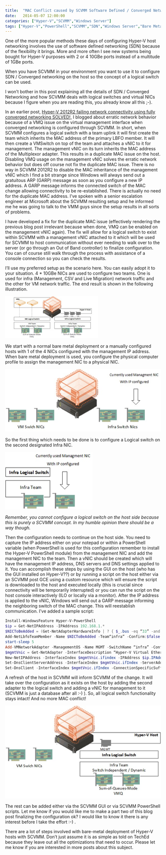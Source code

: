 ```yaml
---
title:  "MAC Conflict caused by SCVMM Software Defined / Converged Networking SOLVED!"
date:   2014-05-07 12:00:00
categories: ["Hyper-V","SCVMM","Windows Server"]
tags: ["Hyper-V","PowerShell","SCVMM","SDN","Windows Server","Bare Metal Deployment"]
---
```

One of the more popular methods these days of configuring Hyper-V host networking involves the use of software defined networking (SDN) because of the flexibility it brings. More and more often I see new systems being bought for Hyper-V purposes with 2 or 4 10GBe ports instead of a multitude of 1GBe ports.

When you have SCVMM in your environment you want to use it to configure SDN / Converged networking on the host so the concept of a logical switch can be used.

I won’t bother in this post explaining all the details of SDN / Converged Networking and how SCVMM deals with logical switches and virtual NICs because I figure when you are reading this, you already know all this ;-).

In an earlier post, <a href="http://bgelens.nl/hyper-v-2012r2-failing-network-connectivity-using-fully-converged-networking-solved/">Hyper-V 2012R2 failing network connectivity using fully converged networking SOLVED!,</a> I blogged about erratic network behavior because of a VMQ issue on the virtual management interface when converged networking is configured through SCVMM. In short, when SCVMM configures a logical switch with a team uplink it will first create the team which inherits the MAC address of the primary LBFO member. It will then create a VMSwitch on top of the team and attaches a vNIC to it for management. The management vNIC on its turn inherits the MAC address of the Multiplexor adapter. This results in a duplicate MAC issue on the host. Disabling VMQ usage on the management vNIC solves the erratic network behavior but does off course not fix the duplicate MAC issue. There is no way in SCVMM 2012R2 to disable the MAC inheritance of the management vNIC which I find a bit strange since Windows will always send out a gratuitous ARP (GARP) message as soon as you configure a new IP address. A GARP message informs the connected switch of the MAC change allowing connectivity to be re-established. There is actually no need for the duplicate MAC address. I’ve spoken with a senior escalation engineer at Microsoft about the SCVMM resulting setup and he informed me he was going to talk to the VMM guys since the setup results in all sorts of problems.

I have developed a fix for the duplicate MAC issue (effectively rendering the previous blog post irrelevant because when done, VMQ can be enabled on the management vNIC again). The fix will allow for a logical switch to exist within SCVMM with a management vNIC attached to it which will be used for SCVMM to host communication without ever needing to walk over to the server (or go through an Out of Band controller) to finalize configuration. You can of course still walk through the process with assistance of a console connection so you can check the results.

I’ll use my preferred setup as the scenario here. You can easily adopt it to your situation. 4 * 10GBe NICs are used to configure two teams. One is used for infra (Management, CSV and Live Migration) network traffic and the other for VM network traffic. The end result is shown in the following illustration.

![](/images/2014-05/final.jpg)

We start with a normal bare metal deployment or a manually configured hosts with 1 of the 4 NICs configured with the management IP address. When bare metal deployment is used, you configure the physical computer profile to assign the management NIC to a physical NIC.

![](/images/2014-05/start.jpg)

So the first thing which needs to be done is to configure a Logical switch on the second designated Infra NIC.

![](/images/2014-05/switchonothernic.jpg)

<em>Remember, you cannot configure a logical switch on the host side because this is purely a SCVMM concept. In my humble opinion there should be a way though.</em>

Then the configuration needs to continue on the host side. You need to capture the IP address either on your notepad or within a PowerShell variable (when PowerShell is used for this configuration remember to install the Hyper-V PowerShell module) from the management NIC and add the management NIC to the team. Then a vNIC should be created which will have the management IP address, DNS servers and DNS settings applied to it. You can accomplish these steps by using the GUI on the host (who has the GUI installed on Hyper-V??) or by running a script on the host either via an SCVMM post GCE using a custom resource which will ensure the script is downloaded to the host and executed locally (this is crucial since connectivity will be temporarily interrupted) or you can run the script on the host console interactively (ILO or locally via a monitor). After the IP address is applied to the vNIC, Windows will send out a GARP message informing the neighboring switch of the MAC change. This will reestablish communication. I’ve added a sample script:

```powershell
Install-WindowsFeature Hyper-V-PowerShell
$ip = Get-NetIPAddress -IPAddress 192.168.1.*
$NICToBeAdded = (Get-NetAdapterHardwareInfo | ? { $_.bus -eq “33” -and $_.function -eq “0” }).Name
Add-NetLbfoTeamMember -Name $NICToBeAdded -Team“infra” -Confirm:$false
start-sleep 5
Add-VMNetworkAdapter -ManagementOS -Name MGMT -SwitchName “infra” -Confirm:$false
$mgmtVnic = Get-NetAdapter -InterfaceDescription “Hyper-V Virtual Ethernet Adapter*”
New-NetIPAddress -InterfaceIndex $mgmtVnic.ifindex -IPAddress $ip.IPAddress -PrefixLength 24 -DefaultGateway 192.168.1.1 -Confirm:$false
Set-DnsClientServerAddress -InterfaceIndex $mgmtVnic.ifIndex -ServerAddresses “192.168.1.2”,“192.168.1.3” -Confirm:$false
Set-DnsClient -InterfaceIndex $mgmtVnic.ifIndex -ConnectionSpecificSuffix lab.local -RegisterThisConnectionsAddress $true -UseSuffixWhenRegistering $true -Confirm:$false
```

A refresh of the host in SCVMM will inform SCVMM of the change. It will take over the configuration as it exists on the host by adding the second adapter to the logical switch and adding a vNIC for management to it (SCVMM is just a database after all :-) ). So, all logical switch functionality stays intact! And no more MAC conflict!

![](/images/2014-05/nomoremacconflict.jpg)

The rest can be added either via the SCVMM GUI or via SCVMM PowerShell scripts. Let me know if you would like me to make a part two of this blog post finalizing the configuration ok? I would like to know it there is any interest before I take the effort :-) .

There are a lot of steps involved with bare-metal deployment of Hyper-V hosts with SCVMM. Don’t just assume it is as simple as told on TechEd because they leave out all the optimizations that need to occur. Please let me know if you are interested in more posts about this subject.